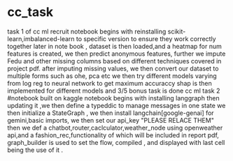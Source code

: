 # cc_task
task 1 of cc ml recruit
notebook begins with reinstalling scikit-learn,imbalanced-learn to specific version to ensure they work correctly together later in note book ,
dataset is then loaded,and a heatmap for num features is created,
we then predict anonymous features,
further we impute Fedu and other missing columns based on different techniques covered in project pdf.
after imputing missing values, we then convert our dataset to multiple forms such as ohe, pca etc
we then try different models varying from log reg to neural network to get maximum accuraccy
shap is then implemented for different models and 3/5 bonus task is done 
cc ml task 2 #notebook built on kaggle notebook begins with installing langgraph then updating it ,we then define a typeddic to manage messages in one state we then initialize a StateGraph , we then install langchain[google-genai] for gemini,basic imports, we then set our api_key "PLEASE RELACE THEM" then we def a chatbot,router,caclculator,weather_node using openweather api,and a fashion_rec,functionality of which will be included in report pdf, graph_builder is used to set the flow, compiled , and displayed with last cell being the use of it .
